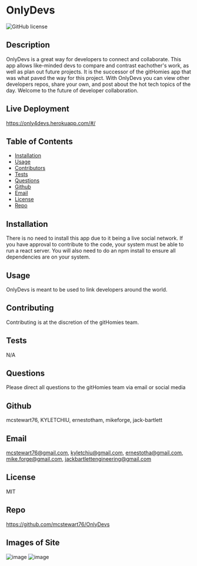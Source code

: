 # OnlyDevs
![GitHub license](http://img.shields.io/badge/license-MIT-green)

## Description
OnlyDevs is a great way for developers to connect and collaborate. This app allows like-minded devs to compare and contrast eachother's work, as well as plan out future projects. It is the successor of the gitHomies app that was what paved the way for this project. With OnlyDevs you can view other developers repos, share your own, and post about the hot tech topics of the day. Welcome to the future of developer collaboration.

## Live Deployment
https://only4devs.herokuapp.com/#/

## Table of Contents
* [Installation](#Installation)
* [Usage](#Usage)
* [Contributors](#Contributors)
* [Tests](#Tests)
* [Questions](Questions)
* [Github](#Github)
* [Email](#Email)
* [License](#License)
* [Repo](#Repo)

## Installation
There is no need to install this app due to it being a live social network. If you have approval to contribute to the code, your system must be able to run a react server. You will also need to do an npm install to ensure all dependencies are on your system.

## Usage
OnlyDevs is meant to be used to link developers around the world. 

## Contributing
Contributing is at the discretion of the gitHomies team.

## Tests
N/A

## Questions
Please direct all questions to the gitHomies team via email or social media

## Github
mcstewart76, KYLETCHIU, ernestotham, mikeforge, jack-bartlett

## Email
 mcstewart76@gmail.com, kyletchiu@gmail.com, ernestotha@gmail.com, mike.forge@gmail.com, jackbartlettengineering@gmail.com

## License
 MIT 

## Repo
https://github.com/mcstewart76/OnlyDevs

## Images of Site
![image](https://user-images.githubusercontent.com/90533949/163664598-c881dde9-7c0c-482a-ba91-2877f7ccaec3.png)
![image](https://user-images.githubusercontent.com/90533949/163664612-dc87eaac-aea2-4717-ad0f-e8b2a9b715cb.png)

